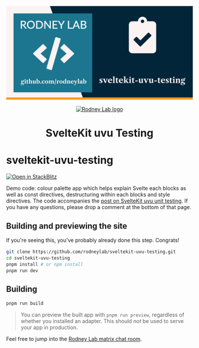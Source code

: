 <img src="./images/rodneylab-github-sveltekit-uvu-testing.png" alt="Rodney Lab sveltekit-uvu-testing Github banner">

<p align="center">
  <a aria-label="Open Rodney Lab site" href="https://rodneylab.com" rel="nofollow noopener noreferrer">
    <img alt="Rodney Lab logo" src="https://rodneylab.com/assets/icon.png" width="60" />
  </a>
</p>
<h1 align="center">
  SvelteKit uvu Testing
</h1>

# sveltekit-uvu-testing

[![Open in StackBlitz](https://developer.stackblitz.com/img/open_in_stackblitz.svg)](https://stackblitz.com/github/rodneylab/sveltekit-uvu-testing)

Demo code: colour palette app which helps explain Svelte each blocks as well as const directives, destructuring within each blocks and style directives. The code accompanies the <a aria-label="Open Rodney Lab post on Svelte Kit unit testing" href="https://rodneylab.com/sveltekit-uvu-testing/">post on SvelteKit uvu unit testing</a>. If you have any questions, please drop a comment at the bottom of that page.

## Building and previewing the site

If you're seeing this, you've probably already done this step. Congrats!

```bash
git clone https://github.com/rodneylab/sveltekit-uvu-testing.git
cd sveltekit-uvu-testing
pnpm install # or npm install
pnpm run dev
```

## Building

```bash
pnpm run build
```

> You can preview the built app with `pnpm run preview`, regardless of whether you installed an adapter. This should _not_ be used to serve your app in production.

Feel free to jump into the [Rodney Lab matrix chat room](https://matrix.to/#/%23rodney:matrix.org).
